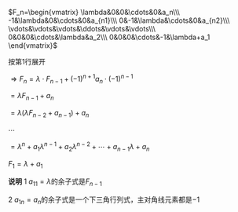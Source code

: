 $F_n=\begin{vmatrix}
\lambda&0&0&\cdots&0&a_n\\\ 
-1&\lambda&0&\cdots&0&a_{n1}\\\ 
0&-1&\lambda&\cdots&0&a_{n2}\\\ 
\vdots&\vdots&\vdots&\ddots&\vdots&\vdots\\\ 
0&0&0&\cdots&\lambda&a_2\\\ 
0&0&0&\cdots&-1&\lambda+a_1
\end{vmatrix}$

按第1行展开

$\Rightarrow F_n=\lambda\cdot F_{n-1}
+(-1)^{n+1}a_n\cdot(-1)^{n-1}$

$=\lambda F_{n-1}+a_n$

$=\lambda(\lambda F_{n-2}+a_{n-1})+a_n$

$\cdots$

$=\lambda^n+a_1\lambda^{n-1}+a_2\lambda^{n-2}+\cdots+a_{n-1}\lambda+a_n$

$F_1=\lambda+a_1$

**说明**
1 $a_{11}=\lambda$的余子式是$F_{n-1}$

2 $a_{1n}=a_n$的余子式是一个下三角行列式，主对角线元素都是$-1$